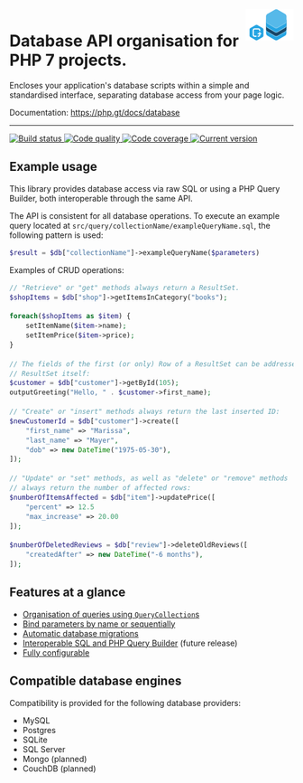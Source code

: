 <img src="logo.png" alt="Database logic organisation for PHP 7 projects." align="right" />

# Database API organisation for PHP 7 projects.

Encloses your application's database scripts within a simple and standardised interface, separating database access from your page logic.

Documentation: https://php.gt/docs/database

***

<a href="https://circleci.com/gh/PhpGt/Database" target="_blank">
	<img src="https://img.shields.io/circleci/project/PhpGt/Database/master.svg?style=flat-square" alt="Build status" />
</a>
<a href="https://scrutinizer-ci.com/g/PhpGt/Database" target="_blank">
	<img src="https://img.shields.io/scrutinizer/g/PhpGt/Database/master.svg?style=flat-square" alt="Code quality" />
</a>
<a href="https://scrutinizer-ci.com/g/PhpGt/Database" target="_blank">
	<img src="https://img.shields.io/scrutinizer/coverage/g/PhpGt/Database/master.svg?style=flat-square" alt="Code coverage" />
</a>
<a href="https://packagist.org/packages/PhpGt/Database" target="_blank">
	<img src="https://img.shields.io/packagist/v/PhpGt/Database.svg?style=flat-square" alt="Current version" />
</a>

## Example usage

This library provides database access via raw SQL or using a PHP Query Builder, both interoperable through the same API.

The API is consistent for all database operations. To execute an example query located at `src/query/collectionName/exampleQueryName.sql`, the following pattern is used:

```php
$result = $db["collectionName"]->exampleQueryName($parameters)
```

Examples of CRUD operations:

```php
// "Retrieve" or "get" methods always return a ResultSet.
$shopItems = $db["shop"]->getItemsInCategory("books");

foreach($shopItems as $item) {
	setItemName($item->name);
	setItemPrice($item->price);
}

// The fields of the first (or only) Row of a ResultSet can be addressed on the
// ResultSet itself:
$customer = $db["customer"]->getById(105);
outputGreeting("Hello, " . $customer->first_name);

// "Create" or "insert" methods always return the last inserted ID:
$newCustomerId = $db["customer"]->create([
	"first_name" => "Marissa",
	"last_name" => "Mayer",
	"dob" => new DateTime("1975-05-30"),
]);

// "Update" or "set" methods, as well as "delete" or "remove" methods
// always return the number of affected rows:
$numberOfItemsAffected = $db["item"]->updatePrice([
	"percent" => 12.5
	"max_increase" => 20.00
]);

$numberOfDeletedReviews = $db["review"]->deleteOldReviews([
	"createdAfter" => new DateTime("-6 months"),
]);
```

## Features at a glance

+ [Organisation of queries using `QueryCollection`s][wiki-query-collections]
+ [Bind parameters by name or sequentially][wiki-parameters]
+ [Automatic database migrations][wiki-migrations]
+ [Interoperable SQL and PHP Query Builder][wiki-sql-php] (future release)
+ [Fully configurable][wiki-config]

## Compatible database engines

Compatibility is provided for the following database providers:

* MySQL
* Postgres
* SQLite
* SQL Server
* Mongo (planned)
* CouchDB (planned)

[wiki-query-collections]: https://github.com/PhpGt/Database/wiki
[wiki-parameters]: https://github.com/PhpGt/Database/wiki
[wiki-migrations]: https://github.com/PhpGt/Database/wiki
[wiki-sql-php]: https://github.com/PhpGt/Database/wiki
[wiki-config]: https://github.com/PhpGt/Database/wiki